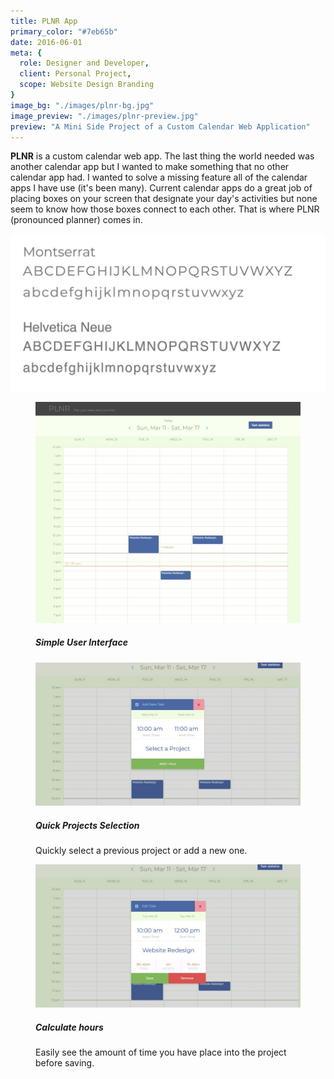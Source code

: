 ```yaml
---
title: PLNR App
primary_color: "#7eb65b"
date: 2016-06-01
meta: {
  role: Designer and Developer,
  client: Personal Project,
  scope: Website Design Branding
}
image_bg: "./images/plnr-bg.jpg"
image_preview: "./images/plnr-preview.jpg"
preview: "A Mini Side Project of a Custom Calendar Web Application"
---
```

<work-background>

  <strong>PLNR</strong> is a custom calendar web app. The last thing the world needed was another calendar app but I wanted to make something that no other calendar app had. I wanted to solve a missing feature all of the calendar apps I have use (it's been many). Current calendar apps do a great job of placing boxes on your screen that designate your day's activities but none seem to know how those boxes connect to each other. That is where PLNR (pronounced planner) comes in.

</work-background>

<work-styleguide>

  <div type="typefaces">
    <img src="./images/plnr-typefaces.jpg" />
  </div>

  <div type="colors">
    <div data-color="#7db859"></div>
    <div data-color="#4d66a5"></div>
    <div data-color="#e0a162"></div>
    <div data-color="#a0a0a0"></div>
  </div>


</work-styleguide>

<work-design color="#7db859" url="http://plnr.chrisamador.me">
  <figure type="single">
    <img src="./images/plnr-preview.jpg"/>
    <figcaption>
      <h5>Simple User Interface</h5>
    </figcaption>
  </figure>
  <figure type="col">
    <img src="./images/plnr-001.jpg"/>
    <figcaption>
      <h5>Quick Projects Selection</h5>
      Quickly select a previous project or add a new one.
    </figcaption>
  </figure>
  <figure type="col">
    <img src="./images/plnr-002.jpg"/>
    <figcaption>
      <h5>Calculate hours</h5>
      Easily see the amount of time you have place into the project before saving.
    </figcaption>
  </figure>

</work-design>
